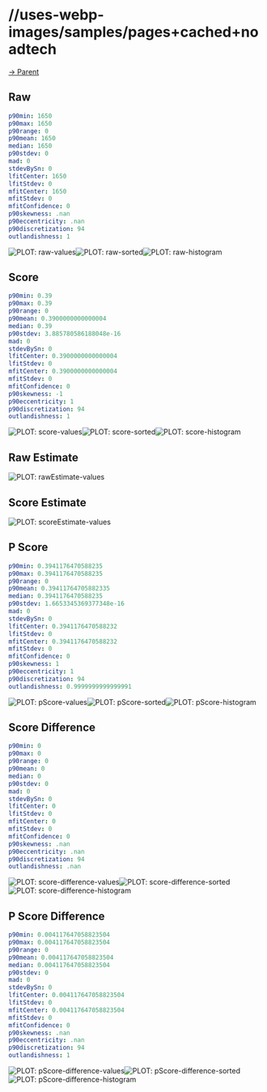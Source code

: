 
# //uses-webp-images/samples/pages+cached+noadtech

[→ Parent](../..)


## Raw


```yaml
p90min: 1650
p90max: 1650
p90range: 0
p90mean: 1650
median: 1650
p90stdev: 0
mad: 0
stdevBySn: 0
lfitCenter: 1650
lfitStdev: 0
mfitCenter: 1650
mfitStdev: 0
mfitConfidence: 0
p90skewness: .nan
p90eccentricity: .nan
p90discretization: 94
outlandishness: 1

```

![PLOT: raw-values](./raw/values.svg)![PLOT: raw-sorted](./raw/sorted.svg)![PLOT: raw-histogram](./raw/histogram.svg)
## Score


```yaml
p90min: 0.39
p90max: 0.39
p90range: 0
p90mean: 0.3900000000000004
median: 0.39
p90stdev: 3.885780586188048e-16
mad: 0
stdevBySn: 0
lfitCenter: 0.3900000000000004
lfitStdev: 0
mfitCenter: 0.3900000000000004
mfitStdev: 0
mfitConfidence: 0
p90skewness: -1
p90eccentricity: 1
p90discretization: 94
outlandishness: 1

```

![PLOT: score-values](./score/values.svg)![PLOT: score-sorted](./score/sorted.svg)![PLOT: score-histogram](./score/histogram.svg)
## Raw Estimate

![PLOT: rawEstimate-values](./rawEstimate/values.svg)
## Score Estimate

![PLOT: scoreEstimate-values](./scoreEstimate/values.svg)
## P Score


```yaml
p90min: 0.3941176470588235
p90max: 0.3941176470588235
p90range: 0
p90mean: 0.39411764705882335
median: 0.3941176470588235
p90stdev: 1.6653345369377348e-16
mad: 0
stdevBySn: 0
lfitCenter: 0.3941176470588232
lfitStdev: 0
mfitCenter: 0.3941176470588232
mfitStdev: 0
mfitConfidence: 0
p90skewness: 1
p90eccentricity: 1
p90discretization: 94
outlandishness: 0.9999999999999991

```

![PLOT: pScore-values](./pScore/values.svg)![PLOT: pScore-sorted](./pScore/sorted.svg)![PLOT: pScore-histogram](./pScore/histogram.svg)
## Score Difference


```yaml
p90min: 0
p90max: 0
p90range: 0
p90mean: 0
median: 0
p90stdev: 0
mad: 0
stdevBySn: 0
lfitCenter: 0
lfitStdev: 0
mfitCenter: 0
mfitStdev: 0
mfitConfidence: 0
p90skewness: .nan
p90eccentricity: .nan
p90discretization: 94
outlandishness: .nan

```

![PLOT: score-difference-values](./score-difference/values.svg)![PLOT: score-difference-sorted](./score-difference/sorted.svg)![PLOT: score-difference-histogram](./score-difference/histogram.svg)
## P Score Difference


```yaml
p90min: 0.004117647058823504
p90max: 0.004117647058823504
p90range: 0
p90mean: 0.004117647058823504
median: 0.004117647058823504
p90stdev: 0
mad: 0
stdevBySn: 0
lfitCenter: 0.004117647058823504
lfitStdev: 0
mfitCenter: 0.004117647058823504
mfitStdev: 0
mfitConfidence: 0
p90skewness: .nan
p90eccentricity: .nan
p90discretization: 94
outlandishness: 1

```

![PLOT: pScore-difference-values](./pScore-difference/values.svg)![PLOT: pScore-difference-sorted](./pScore-difference/sorted.svg)![PLOT: pScore-difference-histogram](./pScore-difference/histogram.svg)